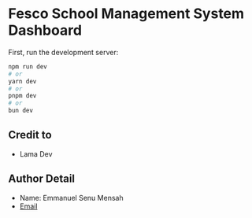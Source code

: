 # Fesco School Management System Dashboard

First, run the development server:

```bash
npm run dev
# or
yarn dev
# or
pnpm dev
# or
bun dev
```

## Credit to 

- Lama Dev

## Author Detail

- Name: Emmanuel Senu Mensah
- [Email](senu.e30@gmail.com)